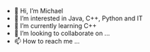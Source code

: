 - 👋 Hi, I’m Michael
- 👀 I’m interested in Java, C++, Python and IT
- 🌱 I’m currently learning C++
- 💞️ I’m looking to collaborate on ...
- 📫 How to reach me ...

<!---
xerxes24mg/xerxes24mg is a ✨ special ✨ repository because its `README.md` (this file) appears on your GitHub profile.
You can click the Preview link to take a look at your changes.
--->
